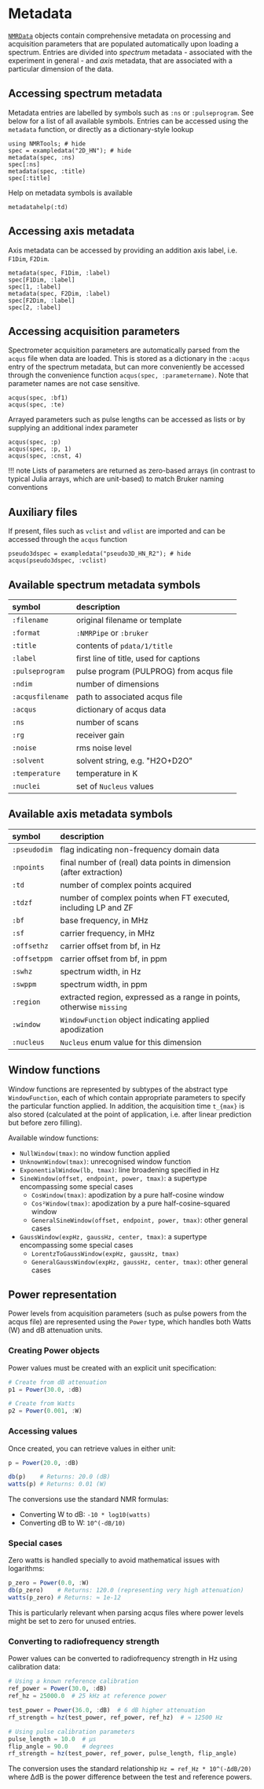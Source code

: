 # Metadata

[`NMRData`](@ref) objects contain comprehensive metadata on processing and acquisition parameters that are populated automatically upon loading a spectrum. Entries are divided into *spectrum* metadata - associated with the experiment in general - and *axis* metadata, that are associated with a particular dimension of the data.


## Accessing spectrum metadata

Metadata entries are labelled by symbols such as `:ns` or `:pulseprogram`. See below for a list of all available symbols. Entries can be accessed using the `metadata` function, or directly as a dictionary-style lookup

```@repl 1
using NMRTools; # hide
spec = exampledata("2D_HN"); # hide
metadata(spec, :ns)
spec[:ns]
metadata(spec, :title)
spec[:title]
```

Help on metadata symbols is available

```@repl 1
metadatahelp(:td)
```


## Accessing axis metadata

Axis metadata can be accessed by providing an addition axis label, i.e. `F1Dim`, `F2Dim`.

```@repl 1
metadata(spec, F1Dim, :label)
spec[F1Dim, :label]
spec[1, :label]
metadata(spec, F2Dim, :label)
spec[F2Dim, :label]
spec[2, :label]
```


## Accessing acquisition parameters

Spectrometer acquisition parameters are automatically parsed from the `acqus` file when data are loaded. This is stored as a dictionary in the `:acqus` entry of the spectrum metadata, but can more conveniently be accessed through the convenience function `acqus(spec, :parametername)`. Note that parameter names are not case sensitive.

```@repl 1
acqus(spec, :bf1)
acqus(spec, :te)
```

Arrayed parameters such as pulse lengths can be accessed as lists or by supplying an additional index parameter

```@repl 1
acqus(spec, :p)
acqus(spec, :p, 1)
acqus(spec, :cnst, 4)
```

!!! note
    Lists of parameters are returned as zero-based arrays (in contrast to typical Julia arrays, which are unit-based) to match Bruker naming conventions


## Auxiliary files

If present, files such as `vclist` and `vdlist` are imported and can be accessed through the `acqus` function

```@repl 1
pseudo3dspec = exampledata("pseudo3D_HN_R2"); # hide
acqus(pseudo3dspec, :vclist)
```


## Available spectrum metadata symbols

| symbol           | description                                |
|:-----------------|:-------------------------------------------|
| `:filename`      | original filename or template              |
| `:format`        | `:NMRPipe` or `:bruker`                    |
| `:title`         | contents of `pdata/1/title`                |
| `:label`         | first line of title, used for captions     |
| `:pulseprogram`  | pulse program (PULPROG) from acqus file    |
| `:ndim`          | number of dimensions                       |
| `:acqusfilename` | path to associated acqus file              |
| `:acqus`         | dictionary of acqus data                   |
| `:ns`            | number of scans                            |
| `:rg`            | receiver gain                              |
| `:noise`         | rms noise level                            |
| `:solvent`       | solvent string, e.g. "H2O+D2O"             |
| `:temperature`   | temperature in K                           |
| `:nuclei`        | set of `Nucleus` values                    |

## Available axis metadata symbols

| symbol         | description                                                           |
|:---------------|:----------------------------------------------------------------------|
| `:pseudodim`   | flag indicating non-frequency domain data                             |
| `:npoints`     | final number of (real) data points in dimension (after extraction)    |
| `:td`          | number of complex points acquired                                     |
| `:tdzf`        | number of complex points when FT executed, including LP and ZF        |
| `:bf`          | base frequency, in MHz                                                |
| `:sf`          | carrier frequency, in MHz                                             |
| `:offsethz`    | carrier offset from bf, in Hz                                         |
| `:offsetppm`   | carrier offset from bf, in ppm                                        |
| `:swhz`        | spectrum width, in Hz                                                 |
| `:swppm`       | spectrum width, in ppm                                                |
| `:region`      | extracted region, expressed as a range in points, otherwise `missing` |
| `:window`      | `WindowFunction` object indicating applied apodization                |
| `:nucleus`	   | `Nucleus` enum value for this dimension                               |


## Window functions

Window functions are represented by subtypes of the abstract type `WindowFunction`, each of which contain appropriate parameters to specify the particular function applied. In addition, the acquisition time ``t_{max}`` is also stored (calculated at the point of application, i.e. after linear prediction but before zero filling).

Available window functions:
* `NullWindow(tmax)`: no window function applied
* `UnknownWindow(tmax)`: unrecognised window function
* `ExponentialWindow(lb, tmax)`: line broadening specified in Hz
* `SineWindow(offset, endpoint, power, tmax)`: a supertype encompassing some special cases
  - `CosWindow(tmax)`: apodization by a pure half-cosine window
  - `Cos²Window(tmax)`: apodization by a pure half-cosine-squared window
  - `GeneralSineWindow(offset, endpoint, power, tmax)`: other general cases
* `GaussWindow(expHz, gaussHz, center, tmax)`: a supertype encompassing some special cases
  - `LorentzToGaussWindow(expHz, gaussHz, tmax)`
  - `GeneralGaussWindow(expHz, gaussHz, center, tmax)`: other general cases


## Power representation

Power levels from acquisition parameters (such as pulse powers from the acqus file) are represented using the `Power` type, which handles both Watts (W) and dB attenuation units.

### Creating Power objects

Power values must be created with an explicit unit specification:

```julia
# Create from dB attenuation
p1 = Power(30.0, :dB)

# Create from Watts
p2 = Power(0.001, :W)

```

### Accessing values

Once created, you can retrieve values in either unit:

```julia
p = Power(20.0, :dB)

db(p)    # Returns: 20.0 (dB)
watts(p) # Returns: 0.01 (W)
```

The conversions use the standard NMR formulas:
- Converting W to dB: `-10 * log10(watts)`
- Converting dB to W: `10^(-dB/10)`

### Special cases

Zero watts is handled specially to avoid mathematical issues with logarithms:

```julia
p_zero = Power(0.0, :W)
db(p_zero)    # Returns: 120.0 (representing very high attenuation)
watts(p_zero) # Returns: ≈ 1e-12
```

This is particularly relevant when parsing acqus files where power levels might be set to zero for unused entries.

### Converting to radiofrequency strength

Power values can be converted to radiofrequency strength in Hz using calibration data:

```julia
# Using a known reference calibration
ref_power = Power(30.0, :dB)
ref_hz = 25000.0  # 25 kHz at reference power

test_power = Power(36.0, :dB)  # 6 dB higher attenuation
rf_strength = hz(test_power, ref_power, ref_hz)  # ≈ 12500 Hz

# Using pulse calibration parameters
pulse_length = 10.0  # μs
flip_angle = 90.0    # degrees
rf_strength = hz(test_power, ref_power, pulse_length, flip_angle)
```

The conversion uses the standard relationship `Hz = ref_Hz * 10^(-ΔdB/20)` where ΔdB is the power difference between the test and reference powers.
